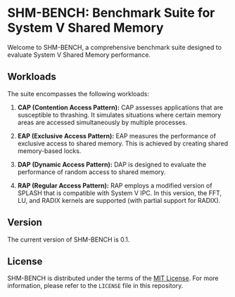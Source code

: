 # SHM-BENCH: Benchmark Suite for System V Shared Memory

Welcome to SHM-BENCH, a comprehensive benchmark suite designed to evaluate System V Shared Memory performance.

## Workloads

The suite encompasses the following workloads:

1) **CAP (Contention Access Pattern):** CAP assesses applications that are susceptible to thrashing. It simulates situations where certain memory areas are accessed simultaneously by multiple processes.

2) **EAP (Exclusive Access Pattern):** EAP measures the performance of exclusive access to shared memory. This is achieved by creating shared memory-based locks.

3) **DAP (Dynamic Access Pattern):** DAP is designed to evaluate the performance of random access to shared memory.

4) **RAP (Regular Access Pattern):** RAP employs a modified version of SPLASH that is compatible with System V IPC. In this version, the FFT, LU, and RADIX kernels are supported (with partial support for RADIX).

## Version

The current version of SHM-BENCH is 0.1.

## License

SHM-BENCH is distributed under the terms of the [MIT License](https://opensource.org/licenses/MIT). For more information, please refer to the `LICENSE` file in this repository.
